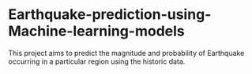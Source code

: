 # Earthquake-prediction-using-Machine-learning-models
This project aims to predict the magnitude and probability of Earthquake occurring in a particular region using the historic data.
